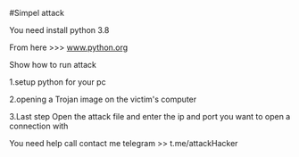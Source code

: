 #Simpel attack 

You need install python 3.8

From here >>> www.python.org


Show how to run attack 



1.setup python for your pc 


2.opening a Trojan image on the victim's computer


3.Last step Open the attack file and enter the ip and port you want to open a connection with


You need help call contact me telegram >> t.me/attackHacker
